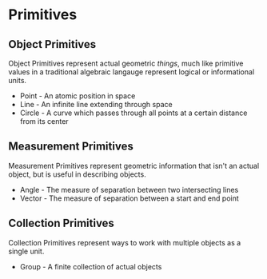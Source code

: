 # Primitives

## Object Primitives

Object Primitives represent actual geometric *things*, much like primitive values in a traditional algebraic langauge represent logical or informational units.

 * Point - An atomic position in space
 * Line - An infinite line extending through space
 * Circle - A curve which passes through all points at a certain distance from its center

## Measurement Primitives

Measurement Primitives represent geometric information that isn't an actual object, but is useful in describing objects.

 * Angle - The measure of separation between two intersecting lines
 * Vector - The measure of separation between a start and end point

## Collection Primitives

Collection Primitives represent ways to work with multiple objects as a single unit.

 * Group - A finite collection of actual objects
